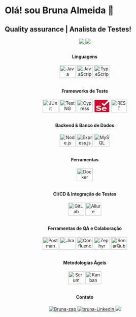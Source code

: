   # Olá! sou Bruna Almeida 🥰
## Quality assurance | Analista de Testes!

<div align="center" style="display: inline_block">
<a href="https://github.com/bruna270498">
   <img height="150em" src="https://github-readme-stats-eight-theta.vercel.app/api?username=bruna270498&cons=true&theme=dracula&include_all_commits=true&count_private=true"/>
</a>

<a href="https://github.com/bruna270498">
     <img height="150em" src="https://github-readme-stats-eight-theta.vercel.app/api/top-langs/?username=bruna270498&layout=compact&langs_count=8&theme=dracula"/>

</a>
</div>

##

<h4 align="center">Linguagens</h4>

<div align="center" style="display: inline_block">
  <img height="40" width="50" src="https://cdn.jsdelivr.net/gh/devicons/devicon/icons/java/java-original.svg" title="Java"/>
  <img height="40" width="50" src="https://cdn.jsdelivr.net/gh/devicons/devicon/icons/javascript/javascript-original.svg" title="JavaScript"/>
  <img height="40" width="50" src="https://cdn.jsdelivr.net/gh/devicons/devicon/icons/typescript/typescript-original.svg" title="TypeScript"/>
</div>

##

<h4 align="center">Frameworks de Teste</h4>

<div align="center" style="display: inline_block">
  <img height="40" width="50" src="https://junit.org/junit5/assets/img/junit5-logo.png" title="JUnit" />
  <img height="40" width="50" src="https://github.com/user-attachments/assets/6c5e8009-9f43-4cab-96fb-f0283e9debee" title="TestNG" />
  <img height="40" width="50" src="https://avatars.githubusercontent.com/u/8908513?s=280&v=4" title="Cypress" />
  <img height="40" width="50" src="https://raw.githubusercontent.com/devicons/devicon/master/icons/selenium/selenium-original.svg" title="Selenium" />
  <img height="40" width="50" src="https://github.com/user-attachments/assets/ab298465-a3d6-4186-a757-ad8eb6faf018" title="REST Assured" />

</div>

##

<h4 align="center">Backend & Banco de Dados</h4>

<div align="center" style="display: inline_block">
  <img height="40" width="50" src="https://cdn.jsdelivr.net/gh/devicons/devicon/icons/nodejs/nodejs-original.svg" title="Node.js"/>
  <img height="40" width="50" src="https://cdn.jsdelivr.net/gh/devicons/devicon/icons/express/express-original.svg" title="Express.js"/>
  <img height="40" width="50" src="https://cdn.jsdelivr.net/gh/devicons/devicon/icons/mysql/mysql-original.svg" title="MySQL"/>
</div>

##

<h4 align="center">Ferramentas</h4>

<div align="center" style="display: inline_block">
  <img height="40" width="50" src="https://cdn.jsdelivr.net/gh/devicons/devicon/icons/docker/docker-original.svg" title="Docker"/>
</div>

##

<h4 align="center">CI/CD & Integração de Testes</h4>

<div align="center" style="display: inline_block">
  <img height="40" width="50" src="https://cdn.jsdelivr.net/gh/devicons/devicon/icons/gitlab/gitlab-original.svg" title="GitLab CI/CD"/>
  <img height="40" width="50" src="https://github.com/user-attachments/assets/c70adb15-8cdd-4bfa-9035-d79689086ca9" title="Allure Report"/>

</div>

##

<h4 align="center">Ferramentas de QA e Colaboração</h4>

<div align="center" style="display: inline_block">
  <!-- Postman -->
  <img height="40" width="50" src="https://cdn.jsdelivr.net/gh/devicons/devicon/icons/postman/postman-original.svg" title="Postman" />
  
  <!-- Jira -->
  <img height="40" width="50" src="https://cdn.worldvectorlogo.com/logos/jira-1.svg" title="Jira" />

  <!-- Confluence -->
  <img height="40" width="50" src="https://cdn.worldvectorlogo.com/logos/confluence-1.svg" title="Confluence" />

  <!-- Zephyr (como não tem logo oficial open-source, usamos Atlassian Genérico) -->
  <img height="40" width="50" src="https://github.com/user-attachments/assets/f51d7904-f31d-41e1-82f5-17b479a71f04" title="Zephyr (Atlassian)" />


  <!-- SonarQube -->
  <img height="40" width="50"  src="https://github.com/user-attachments/assets/62271436-ae6a-484c-b804-81f508aee03d"  title="SonarQube"/>

</div>

##

<h4 align="center">Metodologias Ágeis</h4>

<div align="center" style="display: inline_block">
  <img height="40" width="50" src="https://cdn-icons-png.flaticon.com/512/5969/5969020.png" title="Scrum" />
  <img height="40" width="50" src="https://cdn-icons-png.flaticon.com/512/857/857681.png" title="Kanban" />
</div>

##



<div align="center" style="display: inline_block" >
   <h4 align="center"> Contato </h4>
  <a href="https://wa.me/5575983745556">
    <img src="https://img.shields.io/badge/WhatsApp-25D366?style=for-the-badge&logo=whatsapp&logoColor=white" alt="Bruna-zap" />
  </a>
  <a href="https://www.linkedin.com/in/bruna-almeida-soares/" >
    <img src="https://img.shields.io/badge/LinkedIn-0077B5?style=for-the-badge&logo=linkedin&logoColor=white" alt="bruna-Linkedin" />
  </a>
  <a href="mailto:brunaalmeida075@gmail.com" />
    <img src="https://img.shields.io/badge/Gmail-D14836?style=for-the-badge&logo=gmail&logoColor=white" />
  </a>
</div>






